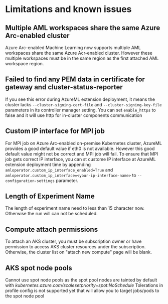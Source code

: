 # Limitations and known issues

## Multiple AML workspaces share the same Azure Arc-enabled cluster

Azure Arc-enabled Machine Learning now supports multiple AML workspaces share the same Azure Acr-enabled cluster. However these multiple workspaces must be in the same region as the first attached AML workspace region.

## Failed to find any PEM data in certificate for gateway and cluster-status-reporter

If you see this error during AzureML extension deployment, it means the cluster lacks ```--cluster-signing-cert-file``` and ```--cluster-signing-key-file``` parameters in its controller manager setting. You can set ```enable_https``` to false and it will use http for in-cluster components communication

## Custom IP interface for MPI job

For MPI job on Azure Arc-enabled on-premise Kubernetes cluster, AzureML provides a good default value if eth0 is not available. However this good default value might not be correct and MPI job will fail. To ensure that MPI job gets correct IP interface, you can st custome IP interface at AzureML extension deployment time by appending ```amloperator.custom_ip_interface_enabled=True``` and ```amloperator.custom_ip_interface=<your-ip-interface-name>``` to ```--configuration-settings``` parameter.  

## Length of Experiment Name

The length of experiment name need to less than 15 character now. Otherwise the run will can not be scheduled.

## Compute attach permissions

To attach an AKS cluster, you must be subscription owner or have permission to access AKS cluster resources under the subscription. Otherwise, the cluster list on "attach new compute" page will be blank.

## AKS spot node pools

Cannot use spot node pools as the spot pool nodes are tainted by default with _kubernetes.azure.com/scalesetpriority=spot:NoSchedule_
Tolerations in profile config is not supported yet that will allow you to target jobs/pods to the spot node pool
